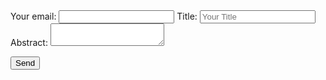 <form
  action="https://formspree.io/f/mgepgkyn"
  method="POST"
>
  <label>
    Your email:
    <input type="email" name="_replyto">
  </label>
    <label>
    Title:
    <input type="text" name="title" placeholder="Your Title">
  </label>
  <label>
    Abstract:
    <textarea name="abstract"></textarea>
  </label>


  <button type="submit">Send</button>
</form>